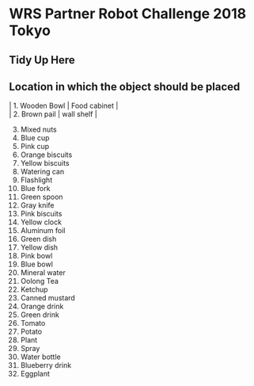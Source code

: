 # WRS Partner Robot Challenge 2018 Tokyo  

## Tidy Up Here  

## Location in which the object should be placed  
| 1. Wooden Bowl | Food cabinet |  
| 2. Brown pail | wall shelf |

3. Mixed nuts
4. Blue cup
5. Pink cup
6. Orange biscuits
7. Yellow biscuits
8. Watering can
9. Flashlight
10. Blue fork
11. Green spoon
12. Gray knife
13. Pink biscuits
14. Yellow clock
15. Aluminum foil
16. Green dish
17. Yellow dish
18. Pink bowl
19. Blue bowl
20. Mineral water
21. Oolong Tea 
22. Ketchup
23. Canned mustard
24. Orange drink
25. Green drink
26. Tomato
27. Potato
28. Plant
29. Spray
30. Water bottle
31. Blueberry drink
32. Eggplant
